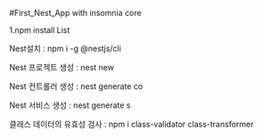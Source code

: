 #First_Nest_App with insomnia core

1.npm install List

Nest설치 : npm i -g @nestjs/cli

Nest 프로젝트 생성 : nest new

Nest 컨트롤러 생성 : nest generate co

Nest 서비스 생성 : nest generate s

클래스 데이터의 유효성 검사 : npm i class-validator class-transformer
